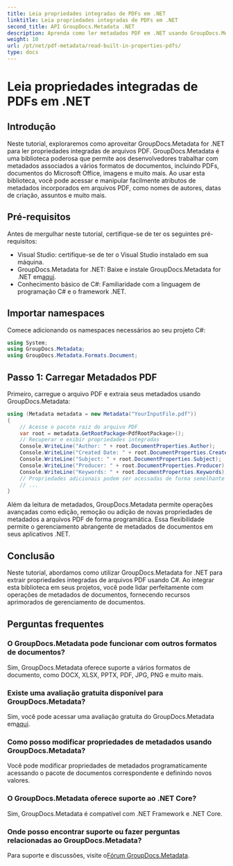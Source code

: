 ```yaml
---
title: Leia propriedades integradas de PDFs em .NET
linktitle: Leia propriedades integradas de PDFs em .NET
second_title: API GroupDocs.Metadata .NET
description: Aprenda como ler metadados PDF em .NET usando GroupDocs.Metadata. Acesse nomes de autores, datas de criação, assuntos e muito mais com código C#.
weight: 10
url: /pt/net/pdf-metadata/read-built-in-properties-pdfs/
type: docs
---
```

# Leia propriedades integradas de PDFs em .NET

## Introdução
Neste tutorial, exploraremos como aproveitar GroupDocs.Metadata for .NET para ler propriedades integradas de arquivos PDF. GroupDocs.Metadata é uma biblioteca poderosa que permite aos desenvolvedores trabalhar com metadados associados a vários formatos de documentos, incluindo PDFs, documentos do Microsoft Office, imagens e muito mais. Ao usar esta biblioteca, você pode acessar e manipular facilmente atributos de metadados incorporados em arquivos PDF, como nomes de autores, datas de criação, assuntos e muito mais.
## Pré-requisitos
Antes de mergulhar neste tutorial, certifique-se de ter os seguintes pré-requisitos:
- Visual Studio: certifique-se de ter o Visual Studio instalado em sua máquina.
-  GroupDocs.Metadata for .NET: Baixe e instale GroupDocs.Metadata for .NET em[aqui](https://releases.groupdocs.com/metadata/net/).
- Conhecimento básico de C#: Familiaridade com a linguagem de programação C# e o framework .NET.

## Importar namespaces
Comece adicionando os namespaces necessários ao seu projeto C#:
```csharp
using System;
using GroupDocs.Metadata;
using GroupDocs.Metadata.Formats.Document;
```
## Passo 1: Carregar Metadados PDF
Primeiro, carregue o arquivo PDF e extraia seus metadados usando GroupDocs.Metadata:
```csharp
using (Metadata metadata = new Metadata("YourInputFile.pdf"))
{
    // Acesse o pacote raiz do arquivo PDF
    var root = metadata.GetRootPackage<PdfRootPackage>();
    // Recuperar e exibir propriedades integradas
    Console.WriteLine("Author: " + root.DocumentProperties.Author);
    Console.WriteLine("Created Date: " + root.DocumentProperties.CreatedDate);
    Console.WriteLine("Subject: " + root.DocumentProperties.Subject);
    Console.WriteLine("Producer: " + root.DocumentProperties.Producer);
    Console.WriteLine("Keywords: " + root.DocumentProperties.Keywords);
    // Propriedades adicionais podem ser acessadas de forma semelhante
    // ...
}
```
Além da leitura de metadados, GroupDocs.Metadata permite operações avançadas como edição, remoção ou adição de novas propriedades de metadados a arquivos PDF de forma programática. Essa flexibilidade permite o gerenciamento abrangente de metadados de documentos em seus aplicativos .NET.
## Conclusão
Neste tutorial, abordamos como utilizar GroupDocs.Metadata for .NET para extrair propriedades integradas de arquivos PDF usando C#. Ao integrar esta biblioteca em seus projetos, você pode lidar perfeitamente com operações de metadados de documentos, fornecendo recursos aprimorados de gerenciamento de documentos.

## Perguntas frequentes
### O GroupDocs.Metadata pode funcionar com outros formatos de documentos?
Sim, GroupDocs.Metadata oferece suporte a vários formatos de documento, como DOCX, XLSX, PPTX, PDF, JPG, PNG e muito mais.
### Existe uma avaliação gratuita disponível para GroupDocs.Metadata?
Sim, você pode acessar uma avaliação gratuita do GroupDocs.Metadata em[aqui](https://releases.groupdocs.com/).
### Como posso modificar propriedades de metadados usando GroupDocs.Metadata?
Você pode modificar propriedades de metadados programaticamente acessando o pacote de documentos correspondente e definindo novos valores.
### O GroupDocs.Metadata oferece suporte ao .NET Core?
Sim, GroupDocs.Metadata é compatível com .NET Framework e .NET Core.
### Onde posso encontrar suporte ou fazer perguntas relacionadas ao GroupDocs.Metadata?
 Para suporte e discussões, visite o[Fórum GroupDocs.Metadata](https://forum.groupdocs.com/c/metadata/14).